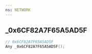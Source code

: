 ```yaml
---
ns: NETWORK
---
```

## _0x6CF82A7F65A5AD5F

```c
// 0x6CF82A7F65A5AD5F
Any _0x6CF82A7F65A5AD5F();
```

